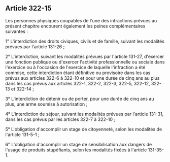 Article 322-15
----
Les personnes physiques coupables de l'une des infractions prévues au présent
chapitre encourent également les peines complémentaires suivantes :

1° L'interdiction des droits civiques, civils et de famille, suivant les
modalités prévues par l'article 131-26 ;

2° L'interdiction, suivant les modalités prévues par l'article 131-27, d'exercer
une fonction publique ou d'exercer l'activité professionnelle ou sociale dans
l'exercice ou à l'occasion de l'exercice de laquelle l'infraction a été commise,
cette interdiction étant définitive ou provisoire dans les cas prévus aux
articles 322-6 à 322-10 et pour une durée de cinq ans au plus dans les cas
prévus aux articles 322-1, 322-2, 322-3, 322-5, 322-12, 322-13 et 322-14 ;

3° L'interdiction de détenir ou de porter, pour une durée de cinq ans au plus,
une arme soumise à autorisation ;

4° L'interdiction de séjour, suivant les modalités prévues par l'article 131-31,
dans les cas prévus par les articles 322-7 à 322-10 ;

5° L'obligation d'accomplir un stage de citoyenneté, selon les modalités de
l'article 131-5-1 ;

6° L'obligation d'accomplir un stage de sensibilisation aux dangers de l'usage
de produits stupéfiants, selon les modalités fixées à l'article 131-35-1.

